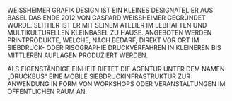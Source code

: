 WEISSHEIMER GRAFIK DESIGN IST EIN KLEINES DESIGNATELIER AUS BASEL DAS ENDE 2012 VON GASPARD WEISSHEIMER GEGRÜNDET WURDE. SEITHER IST ER MIT SEINEM ATELIER IM LEBHAFTEN UND MULTIKULTURELLEN KLEINBASEL ZU HAUSE. ANGEBOTEN WERDEN PRINTPRODUKTE, WELCHE, NACH BEDARF, DIREKT VOR ORT IM SIEBDRUCK- ODER RISOGRAPHIE DRUCKVERFAHREN IN KLEINEREN BIS MITTLEREN AUFLAGEN PRODUZIERT WERDEN.

ALS EIGENSTÄNDIGE EINHEIT BIETET DIE AGENTUR UNTER DEM NAMEN „DRUCKBUS“ EINE MOBILE SIEBDRUCKINFRASTRUKTUR ZUR ANWENDUNG IN FORM VON WORKSHOPS ODER VERANSTALTUNGEN IM ÖFFENTLICHEN RAUM AN.
